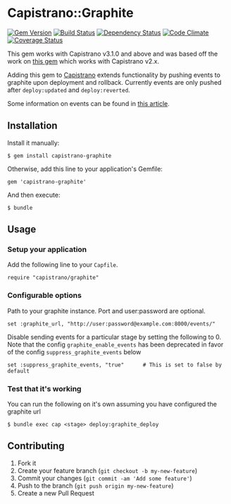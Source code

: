 # Capistrano::Graphite
[![Gem Version](http://img.shields.io/gem/v/capistrano-graphite.svg)][gem]
[![Build Status](http://img.shields.io/travis/scottsuch/capistrano-graphite.svg)][travis]
[![Dependency Status](http://img.shields.io/gemnasium/scottsuch/capistrano-graphite.svg)][gemnasium]
[![Code Climate](http://img.shields.io/codeclimate/github/scottsuch/capistrano-graphite.svg)][codeclimate]
[![Coverage Status](https://img.shields.io/coveralls/scottsuch/capistrano-graphite.svg)][coveralls]


[gem]: https://rubygems.org/gems/capistrano-graphite
[travis]: http://travis-ci.org/scottsuch/capistrano-graphite
[gemnasium]: https://gemnasium.com/scottsuch/capistrano-graphite
[codeclimate]: https://codeclimate.com/github/scottsuch/capistrano-graphite
[coveralls]: https://coveralls.io/r/scottsuch/capistrano-graphite
This gem works with Capistrano v3.1.0 and above and was based off the work on [this gem](https://github.com/hellvinz/graphite-notify) which works with Capistrano v2.x.

Adding this gem to [Capistrano](https://github.com/capistrano/capistrano) extends functionality by pushing events to graphite upon deployment and rollback.
Currently events are only pushed after `deploy:updated` and `deploy:reverted`.

Some information on events can be found in [this article](http://obfuscurity.com/2014/01/Graphite-Tip-A-Better-Way-to-Store-Events).

## Installation
Install it manually:

    $ gem install capistrano-graphite

Otherwise, add this line to your application's Gemfile:

    gem 'capistrano-graphite'

And then execute:

    $ bundle

## Usage
### Setup your application
Add the following line to your `Capfile`.

    require "capistrano/graphite"

### Configurable options
Path to your graphite instance. Port and user:password are optional.

    set :graphite_url, "http://user:password@example.com:8000/events/"

Disable sending events for a particular stage by setting the following to 0.
Note that the config `graphite_enable_events` has been deprecated in favor of
the config `suppress_graphite_events` below

    set :suppress_graphite_events, "true"      # This is set to false by default


### Test that it's working
You can run the following on it's own assuming you have configured the graphite url

    $ bundle exec cap <stage> deploy:graphite_deploy

## Contributing

1. Fork it
2. Create your feature branch (`git checkout -b my-new-feature`)
3. Commit your changes (`git commit -am 'Add some feature'`)
4. Push to the branch (`git push origin my-new-feature`)
5. Create a new Pull Request
